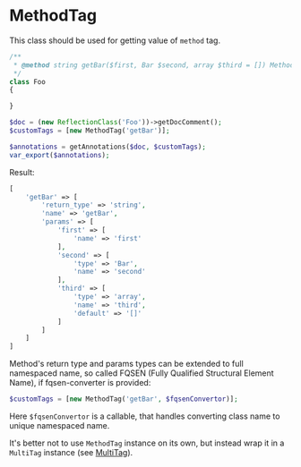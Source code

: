 MethodTag
===

This class should be used for getting value of `method` tag.

```php
/**
 * @method string getBar($first, Bar $second, array $third = []) Method to obtain some extra bar
 */
class Foo
{

}
```

```php
$doc = (new ReflectionClass('Foo'))->getDocComment();
$customTags = [new MethodTag('getBar')];

$annotations = getAnnotations($doc, $customTags);
var_export($annotations);
```

Result:

```php
[
    'getBar' => [
        'return_type' => 'string',
        'name' => 'getBar',
        'params' => [
            'first' => [
                'name' => 'first'
            ],
            'second' => [
                'type' => 'Bar',
                'name' => 'second'
            ],
            'third' => [
                'type' => 'array',
                'name' => 'third',
                'default' => '[]'
            ]
        ]
    ]
]
```

Method's return type and params types can be extended to full namespaced name, so called FQSEN (Fully Qualified Structural Element Name), if fqsen-converter is provided:

```php
$customTags = [new MethodTag('getBar', $fqsenConvertor)];
```

Here `$fqsenConvertor` is a callable, that handles converting class name to unique namespaced name.

It's better not to use `MethodTag` instance on its own, but instead wrap it in a `MultiTag` instance (see [MultiTag](docs/tags/multi.md)).
